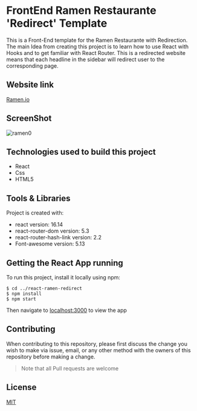 # FrontEnd Ramen Restaurante 'Redirect' Template

This is a Front-End template for the Ramen Restaurante with Redirection. The main Idea from creating this project is to learn how to use React with Hooks and to get familiar with React Router.
This is a redirected website means that each headline in the sidebar will redirect user to the corresponding page. 

## Website link 
[Ramen.io](https://ramen-resturante-redirect.netlify.app/)

## ScreenShot 
![ramen0](https://user-images.githubusercontent.com/93358372/144237393-6ad5366c-910f-4101-8449-9952da0aab56.png)

## Technologies used to build this project
 <ul>
  <li>React</li>
  <li>Css</li>
  <li>HTML5</li>
  </ul>
  
## Tools & Libraries
Project is created with:
* react version: 16.14
* react-router-dom version: 5.3
* react-router-hash-link version: 2.2
* Font-awesome version: 5.13

## Getting the React App running

To run this project, install it locally using npm:

```
$ cd ../react-ramen-redirect
$ npm install
$ npm start
```
Then navigate to [localhost:3000](http://localhost:3000) to view the app

## Contributing

When contributing to this repository, please first discuss the change you wish to make via issue, email, or any other method with the owners of this repository before making a change.

>Note that all Pull requests are welcome

## License

[MIT](https://choosealicense.com/licenses/mit/)